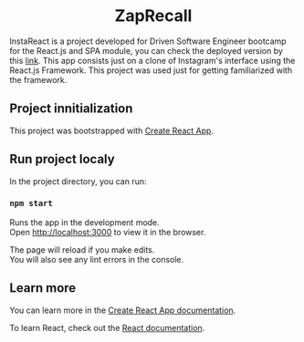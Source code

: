 <h1 align='center'>ZapRecall</h1>

InstaReact is a project developed for Driven Software Engineer bootcamp for the React.js and SPA module, you can check the deployed version by this [link](https://insta-react-opuby3wgo-gabao55.vercel.app/). This app consists just on a clone of Instagram's interface using the React.js Framework. This project was used just for getting familiarized with the framework.

<h2>Project innitialization</h2>

This project was bootstrapped with [Create React App](https://github.com/facebook/create-react-app).

<h2>Run project localy</h2>

In the project directory, you can run:

### `npm start`

Runs the app in the development mode.\
Open [http://localhost:3000](http://localhost:3000) to view it in the browser.

The page will reload if you make edits.\
You will also see any lint errors in the console.

<h2>Learn more</h2>

You can learn more in the [Create React App documentation](https://facebook.github.io/create-react-app/docs/getting-started).

To learn React, check out the [React documentation](https://reactjs.org/).